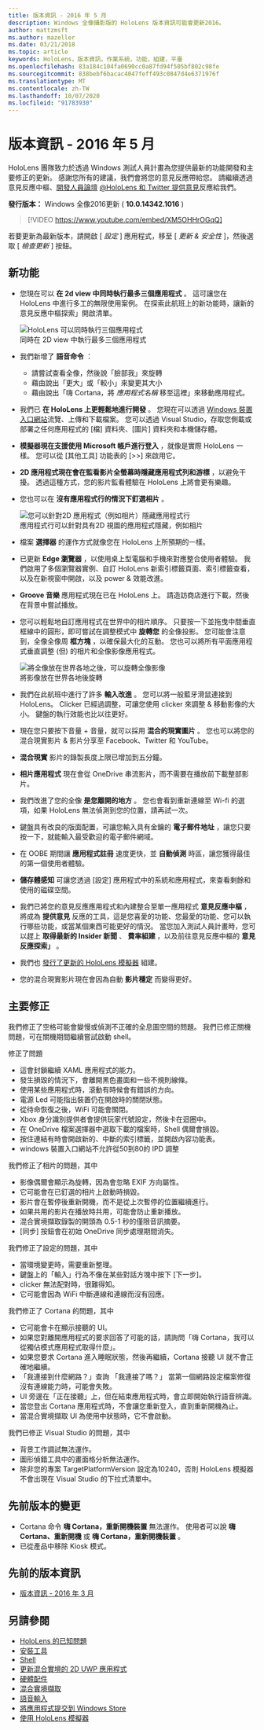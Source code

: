```yaml
---
title: 版本資訊 - 2016 年 5 月
description: Windows 全像攝影版的 HoloLens 版本資訊可能會更新2016。
author: mattzmsft
ms.author: mazeller
ms.date: 03/21/2018
ms.topic: article
keywords: HoloLens，版本資訊，作業系統，功能，組建，平臺
ms.openlocfilehash: 83a184c104fa0690cc0a87fd94f505bf802c98fe
ms.sourcegitcommit: 838bebf6bacac4047feff493c0847d4e6371976f
ms.translationtype: MT
ms.contentlocale: zh-TW
ms.lasthandoff: 10/07/2020
ms.locfileid: "91783930"
---
```

# <a name="release-notes---may-2016"></a>版本資訊 - 2016 年 5 月

HoloLens 團隊致力於透過 Windows 測試人員計畫為您提供最新的功能開發和主要修正的更新。 感謝您所有的建議，我們會將您的意見反應帶給您。 請繼續透過意見反應中樞、[開發人員論壇](https://forums.hololens.com) [ @HoloLens 和 Twitter ](https://twitter.com/hololens)[提供意見](https://docs.microsoft.com/windows/mixed-reality/give-us-feedback)反應給我們。

**發行版本：** Windows 全像2016更新 ( **10.0.14342.1016** ) 

>[!VIDEO https://www.youtube.com/embed/XM5OHHrOGqQ]

若要更新為最新版本，請開啟 [ *設定* ] 應用程式，移至 [ *更新 & 安全性* ]，然後選取 [ *檢查更新* ] 按鈕。

## <a name="new-features"></a>新功能

* 您現在可以 **在 2d view 中同時執行最多三個應用程式** 。 這可讓您在 HoloLens 中進行多工的無限使用案例。 在探索此航班上的新功能時，讓新的意見反應中樞探索」開啟清單。

  ![HoloLens 可以同時執行三個應用程式](images/img-3625-400px.jpg)<br>
  同時在 2D view 中執行最多三個應用程式

* 我們新增了 **語音命令** ：
   * 請嘗試查看全像，然後說「臉部我」來旋轉
   * 藉由說出「更大」或「較小」來變更其大小
   * 藉由說出「嗨 Cortana，將 *應用程式名稱* 移至這裡」來移動應用程式。
* 我們已 **在 HoloLens 上更輕鬆地進行開發** 。 您現在可以透過 [Windows 裝置入口網站](https://docs.microsoft.com/windows/mixed-reality/develop/platform-capabilities-and-apis/using-the-windows-device-portal)流覽、上傳和下載檔案。 您可以透過 Visual Studio，存取您側載或部署之任何應用程式的 [檔] 資料夾、[圖片] 資料夾和本機儲存體。
* **模擬器現在支援使用 Microsoft 帳戶進行登入** ，就像是實際 HoloLens 一樣。 您可以從 [其他工具] 功能表的 [>>] 來啟用它。
* **2D 應用程式現在會在監看影片全螢幕時隱藏應用程式列和游標** ，以避免干擾。 透過這種方式，您的影片監看體驗在 HoloLens 上將會更有樂趣。
* 您也可以在 **沒有應用程式行的情況下釘選相片** 。

  ![您可以針對2D 應用程式（例如相片）隱藏應用程式行](images/img-3626-400px.jpg)<br>
  應用程式行可以針對具有2D 視圖的應用程式隱藏，例如相片

* 檔案 **選擇器** 的運作方式就像您在 HoloLens 上所預期的一樣。
* 已更新 **Edge 瀏覽器** ，以使用桌上型電腦和手機來對應整合使用者體驗。 我們啟用了多個瀏覽器實例、自訂 HoloLens 新索引標籤頁面、索引標籤查看，以及在新視窗中開啟，以及 power & 效能改進。
* **Groove 音樂** 應用程式現在已在 HoloLens 上。 請造訪商店進行下載，然後在背景中嘗試播放。
* 您可以輕鬆地自訂應用程式在世界中的相片順序。 只要按一下並拖曳中間垂直框線中的圓形，即可嘗試在調整模式中 **旋轉您** 的全像投影。 您可能會注意到，全像全像周 **框方塊** ，以確保最大化的互動。 您也可以將所有平面應用程式垂直調整 (但) 的相片和全像影像應用程式。

  ![將全像放在世界各地之後，可以旋轉全像影像](images/img-3627-400px.jpg)<br>
  將影像放在世界各地後旋轉

* 我們在此航班中進行了許多 **輸入改進** 。 您可以將一般藍牙滑鼠連接到 HoloLens。 Clicker 已經過調整，可讓您使用 clicker 來調整 & 移動影像的大小。 鍵盤的執行效能也比以往更好。
* 現在您只要按下音量 + 音量，就可以採用 **混合的現實圖片** 。 您也可以將您的混合現實影片 & 影片分享至 Facebook、Twitter 和 YouTube。
* **混合現實** 影片的錄製長度上限已增加到五分鐘。
* **相片應用程式** 現在會從 OneDrive 串流影片，而不需要在播放前下載整部影片。
* 我們改進了您的全像 **是您離開的地方** 。 您也會看到重新連線至 Wi-fi 的選項，如果 HoloLens 無法偵測到您的位置，請再試一次。
* 鍵盤具有改良的版面配置，可讓您輸入具有金鑰的 **電子郵件地址** ，讓您只要按一下，就能輸入最受歡迎的電子郵件網域。
* 在 OOBE 期間讓 **應用程式註冊** 速度更快，並 **自動偵測** 時區，讓您獲得最佳的第一個使用者體驗。
* **儲存體感知** 可讓您透過 [設定] 應用程式中的系統和應用程式，來查看剩餘和使用的磁碟空間。
* 我們已將您的意見反應應用程式和內建整合至單一應用程式 **意見反應中樞** ，將成為 **提供意見** 反應的工具，這是您喜愛的功能、您最愛的功能、您可以執行哪些功能，或當某個東西可能更好的情況。 當您加入測試人員計畫時，您可以趕上 **取得最新的 Insider 新聞** 、 **費率組建** ，以及前往意見反應中樞的 **意見反應探索」** 。
* 我們也 [發行了更新的 HoloLens 模擬器](https://docs.microsoft.com/windows/mixed-reality/develop/install-the-tools) 組建。
* 您的混合現實影片現在會因為自動 **影片穩定** 而變得更好。

## <a name="major-fixes"></a>主要修正

我們修正了空格可能會變慢或偵測不正確的全息圖空間的問題。 我們已修正關機問題，可在關機期間繼續嘗試啟動 shell。

修正了問題
* 這會封鎖繼續 XAML 應用程式的能力。
* 發生損毀的情況下，會離開黑色畫面和一些不規則線條。
* 使用某些應用程式時，滾動有時候會有錯誤的方向。
* 電源 Led 可能指出裝置仍在開啟時的關閉狀態。
* 從待命恢復之後，WiFi 可能會關閉。
* Xbox 身分識別提供者會提供玩家代號設定，然後卡在迴圈中。
* 在 OneDrive 檔案選擇器中選取下載的檔案時，Shell 偶爾會損毀。
* 按住連結有時會開啟新的、中斷的索引標籤，並開啟內容功能表。
* windows 裝置入口網站不允許從50到80的 IPD 調整

我們修正了相片的問題，其中
* 影像偶爾會顯示為旋轉，因為會忽略 EXIF 方向屬性。
* 它可能會在已釘選的相片上啟動時損毀。
* 影片會在暫停後重新開機，而不是從上次暫停的位置繼續進行。
* 如果共用的影片在播放時共用，可能會防止重新播放。
* 混合實境擷取錄製的開頭為 0.5-1 秒的僅限音訊摘要。
* [同步] 按鈕會在初始 OneDrive 同步處理期間消失。

我們修正了設定的問題，其中
* 當環境變更時，需要重新整理。
* 鍵盤上的「輸入」行為不像在某些對話方塊中按下 [下一步]。
* clicker 無法配對時，很難得知。
* 它可能會因為 WiFi 中斷連線和連線而沒有回應。

我們修正了 Cortana 的問題，其中
* 它可能會卡在顯示接聽的 UI。
* 如果您對離開應用程式的要求回答了可能的話，請詢問「嗨 Cortana，我可以從獨佔模式應用程式取得什麼」。
* 如果您要求 Cortana 進入睡眠狀態，然後再繼續，Cortana 接聽 UI 就不會正確地繼續。
* 「我連接到什麼網路？」查詢 「我連接了嗎？」 當第一個網路設定檔案修復沒有連線能力時，可能會失敗。
* UI 旁邊在「正在接聽」上，但在結束應用程式時，會立即開始執行語音辨識。
* 當您登出 Cortana 應用程式時，不會讓您重新登入，直到重新開機為止。
* 當混合實境擷取 UI 為使用中狀態時，它不會啟動。

我們已修正 Visual Studio 的問題，其中
* 背景工作調試無法運作。
* 圖形偵錯工具中的畫面格分析無法運作。
* 除非您的專案 TargetPlatformVersion 設定為10240，否則 HoloLens 模擬器不會出現在 Visual Studio 的下拉式清單中。

## <a name="changes-from-previous-release"></a>先前版本的變更
* Cortana 命令 **嗨 Cortana，重新開機裝置** 無法運作。 使用者可以說 **嗨 Cortana、重新開機** 或 **嗨 Cortana，重新開機裝置** 。
* 已從產品中移除 Kiosk 模式。

## <a name="prior-release-notes"></a>先前的版本資訊
* [版本資訊 - 2016 年 3 月](release-notes-march-2016.md)

## <a name="see-also"></a>另請參閱
* [HoloLens 的已知問題](https://docs.microsoft.com/windows/mixed-reality/hololens-known-issues)
* [安裝工具](https://docs.microsoft.com/windows/mixed-reality/develop/install-the-tools)
* [Shell](https://docs.microsoft.com/windows/mixed-reality/discover/navigating-the-windows-mixed-reality-home)
* [更新混合實境的 2D UWP 應用程式](https://docs.microsoft.com/windows/mixed-reality/develop/porting-apps/building-2d-apps)
* [硬體配件](https://docs.microsoft.com/windows/mixed-reality/discover/hardware-accessories)
* [混合實境擷取](https://docs.microsoft.com/windows/mixed-reality/mixed-reality-capture)
* [語音輸入](https://docs.microsoft.com/windows/mixed-reality/design/voice-input)
* [將應用程式提交到 Windows Store](https://docs.microsoft.com/windows/mixed-reality/distribute/submitting-an-app-to-the-microsoft-store)
* [使用 HoloLens 模擬器](https://docs.microsoft.com/windows/mixed-reality/develop/platform-capabilities-and-apis/using-the-hololens-emulator)
